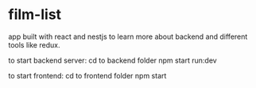 # film-list

app built with react and nestjs to learn more about backend and different tools like redux.

to start backend server:
cd to backend folder
npm start run:dev

to start frontend:
cd to frontend folder
npm start
